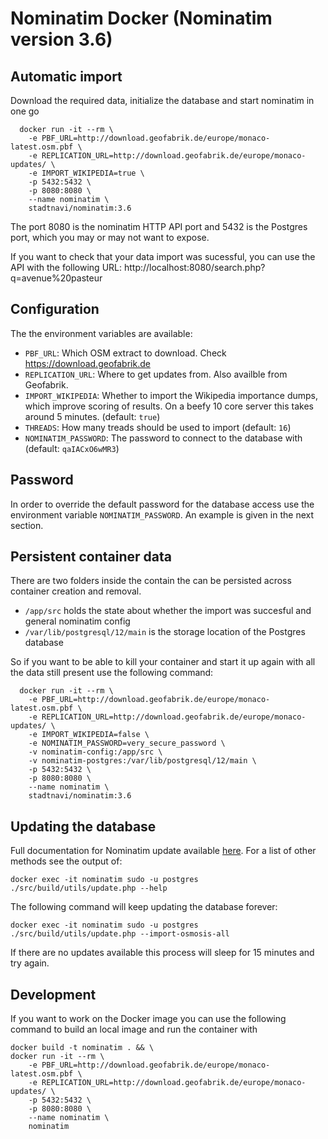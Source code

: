 # Nominatim Docker (Nominatim version 3.6)


## Automatic import

Download the required data, initialize the database and start nominatim in one go

```
  docker run -it --rm \
    -e PBF_URL=http://download.geofabrik.de/europe/monaco-latest.osm.pbf \
    -e REPLICATION_URL=http://download.geofabrik.de/europe/monaco-updates/ \
    -e IMPORT_WIKIPEDIA=true \
    -p 5432:5432 \
    -p 8080:8080 \
    --name nominatim \
    stadtnavi/nominatim:3.6
```

The port 8080 is the nominatim HTTP API port and 5432 is the Postgres port, which you may or may not want to expose.

If you want to check that your data import was sucessful, you can use the API with the following URL: http://localhost:8080/search.php?q=avenue%20pasteur

## Configuration

The the environment variables are available:

  - `PBF_URL`: Which OSM extract to download. Check https://download.geofabrik.de
  - `REPLICATION_URL`: Where to get updates from. Also availble from Geofabrik.
  - `IMPORT_WIKIPEDIA`: Whether to import the Wikipedia importance dumps, which improve scoring of results. On a beefy 10 core server this takes around 5 minutes. (default: `true`)
  - `THREADS`: How many treads should be used to import (default: `16`)
  - `NOMINATIM_PASSWORD`: The password to connect to the database with (default: `qaIACxO6wMR3`)

## Password

In order to override the default password for the database access use the environment variable `NOMINATIM_PASSWORD`. An example is given in the
next section.

## Persistent container data

There are two folders inside the contain the can be persisted across container creation and removal.

- `/app/src` holds the state about whether the import was succesful and general nominatim config
- `/var/lib/postgresql/12/main` is the storage location of the Postgres database

So if you want to be able to kill your container and start it up again with all the data still present use the following command:

```
  docker run -it --rm \
    -e PBF_URL=http://download.geofabrik.de/europe/monaco-latest.osm.pbf \
    -e REPLICATION_URL=http://download.geofabrik.de/europe/monaco-updates/ \
    -e IMPORT_WIKIPEDIA=false \
    -e NOMINATIM_PASSWORD=very_secure_password \
    -v nominatim-config:/app/src \
    -v nominatim-postgres:/var/lib/postgresql/12/main \
    -p 5432:5432 \
    -p 8080:8080 \
    --name nominatim \
    stadtnavi/nominatim:3.6
```

## Updating the database

Full documentation for Nominatim update available [here](https://github.com/openstreetmap/Nominatim/blob/master/docs/admin/Import-and-Update.md#updates). For a list of other methods see the output of:
```
docker exec -it nominatim sudo -u postgres ./src/build/utils/update.php --help
```

The following command will keep updating the database forever:

```
docker exec -it nominatim sudo -u postgres ./src/build/utils/update.php --import-osmosis-all
```

If there are no updates available this process will sleep for 15 minutes and try again.

## Development

If you want to work on the Docker image you can use the following command to build an local
image and run the container with

```
docker build -t nominatim . && \
docker run -it --rm \
    -e PBF_URL=http://download.geofabrik.de/europe/monaco-latest.osm.pbf \
    -e REPLICATION_URL=http://download.geofabrik.de/europe/monaco-updates/ \
    -p 5432:5432 \
    -p 8080:8080 \
    --name nominatim \
    nominatim
```

